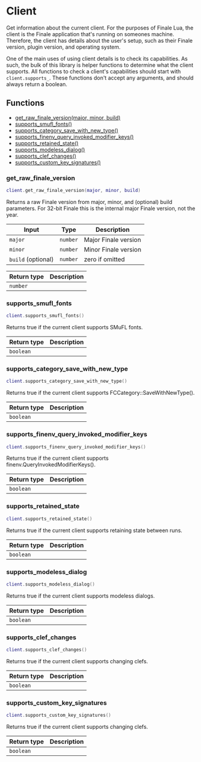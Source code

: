 # Client

Get information about the current client. For the purposes of Finale Lua, the client is
the Finale application that's running on someones machine. Therefore, the client has
details about the user's setup, such as their Finale version, plugin version, and
operating system.

One of the main uses of using client details is to check its capabilities. As such,
the bulk of this library is helper functions to determine what the client supports.
All functions to check a client's capabilities should start with `client.supports_`.
These functions don't accept any arguments, and should always return a boolean.

## Functions

- [get_raw_finale_version(major, minor, build)](#get_raw_finale_version)
- [supports_smufl_fonts()](#supports_smufl_fonts)
- [supports_category_save_with_new_type()](#supports_category_save_with_new_type)
- [supports_finenv_query_invoked_modifier_keys()](#supports_finenv_query_invoked_modifier_keys)
- [supports_retained_state()](#supports_retained_state)
- [supports_modeless_dialog()](#supports_modeless_dialog)
- [supports_clef_changes()](#supports_clef_changes)
- [supports_custom_key_signatures()](#supports_custom_key_signatures)

### get_raw_finale_version

```lua
client.get_raw_finale_version(major, minor, build)
```

Returns a raw Finale version from major, minor, and (optional) build parameters. For 32-bit Finale
this is the internal major Finale version, not the year.

| Input | Type | Description |
| ----- | ---- | ----------- |
| `major` | `number` | Major Finale version |
| `minor` | `number` | Minor Finale version |
| `build` (optional) | `number` | zero if omitted |

| Return type | Description |
| ----------- | ----------- |
| `number` |  |

### supports_smufl_fonts

```lua
client.supports_smufl_fonts()
```

Returns true if the current client supports SMuFL fonts.

| Return type | Description |
| ----------- | ----------- |
| `boolean` |  |

### supports_category_save_with_new_type

```lua
client.supports_category_save_with_new_type()
```

Returns true if the current client supports FCCategory::SaveWithNewType().

| Return type | Description |
| ----------- | ----------- |
| `boolean` |  |

### supports_finenv_query_invoked_modifier_keys

```lua
client.supports_finenv_query_invoked_modifier_keys()
```

Returns true if the current client supports finenv.QueryInvokedModifierKeys().

| Return type | Description |
| ----------- | ----------- |
| `boolean` |  |

### supports_retained_state

```lua
client.supports_retained_state()
```

Returns true if the current client supports retaining state between runs.

| Return type | Description |
| ----------- | ----------- |
| `boolean` |  |

### supports_modeless_dialog

```lua
client.supports_modeless_dialog()
```

Returns true if the current client supports modeless dialogs.

| Return type | Description |
| ----------- | ----------- |
| `boolean` |  |

### supports_clef_changes

```lua
client.supports_clef_changes()
```

Returns true if the current client supports changing clefs.

| Return type | Description |
| ----------- | ----------- |
| `boolean` |  |

### supports_custom_key_signatures

```lua
client.supports_custom_key_signatures()
```

Returns true if the current client supports changing clefs.

| Return type | Description |
| ----------- | ----------- |
| `boolean` |  |
